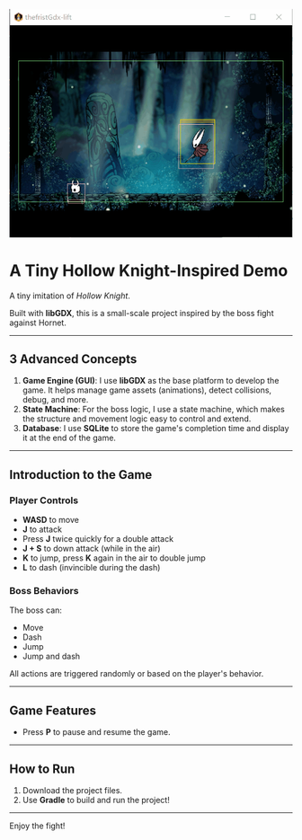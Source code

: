 ![1745711163260](images/README/1745711163260.png)

# A Tiny Hollow Knight-Inspired Demo

A tiny imitation of *Hollow Knight*.

Built with **libGDX**, this is a small-scale project inspired by the boss fight against Hornet.

---

## 3 Advanced Concepts

1. **Game Engine (GUI)**:
   I use **libGDX** as the base platform to develop the game. It helps manage game assets (animations), detect collisions, debug, and more.
2. **State Machine**:
   For the boss logic, I use a state machine, which makes the structure and movement logic easy to control and extend.
3. **Database**:
   I use **SQLite** to store the game's completion time and display it at the end of the game.

---

## Introduction to the Game

### Player Controls

- **WASD** to move
- **J** to attack
- Press **J** twice quickly for a double attack
- **J + S** to down attack (while in the air)
- **K** to jump, press **K** again in the air to double jump
- **L** to dash (invincible during the dash)

### Boss Behaviors

The boss can:

- Move
- Dash
- Jump
- Jump and dash

All actions are triggered randomly or based on the player's behavior.

---

## Game Features

- Press **P** to pause and resume the game.

---

## How to Run

1. Download the project files.
2. Use **Gradle** to build and run the project!

---

Enjoy the fight!


